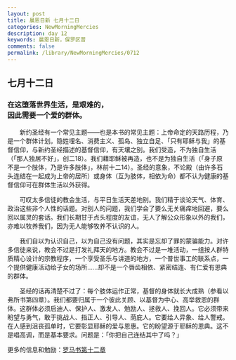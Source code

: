 ```yaml
---
layout: post
title: 晨恩日新 七月十二日
categories: NewMorningMercies
description: day 12
keywords: 晨恩日新，保罗区普
comments: false
permalink: /library/NewMorningMercies/0712
---
```


## 七月十二日

### 在这堕落世界生活，是艰难的， <br> 因此需要一个爱的群体。

&emsp;&emsp;新约圣经有一个常见主题——也是本书的常见主题：上帝命定的天路历程，乃是一个群体计划。隐姓埋名、消费主义、孤岛、独立自足、「只有耶稣与我」的基督信仰，与新约圣经描述的基督信仰，有天壤之别。我们受造，不为独自生活（「那人独居不好」，创二18）。我们藉耶稣被再造，也不是为独自生活（「身子原不是一个肢体，乃是许多肢体」，林前十二14）。圣经的意象，不论殿（由许多石头连结在一起成为上帝的居所）或身体（互为肢体，相依为命）都不认为健康的基督信仰可在群体生活以外获得。

&emsp;&emsp;可叹太多信徒的教会生活，与平日生活天差地别。我们精于谈论天气、体育、政治这些非个人性的话题。对别人的问题，我们学会了要么无关痛痒地回避，要么回以属灵的套话。我们长期甘于点头程度的友谊，无人了解公众形象以外的我们，亦难以牧养我们，因为无人能够牧养不认识的人。

&emsp;&emsp;我们自以为认识自己，以为自己没有问题，其实是忘却了罪的蒙骗能力。对许多信徒来说，教会不过是打发礼拜天的地方。教会不过是一堆活动，一组按人群特质精心设计的宗教程序，一个享受圣乐与讲道的地方，一个普世事工的联系点，一个提供健康活动给子女的场所……却不是一个唇齿相依、紧密结连、有仁爱有恩典的群体。

&emsp;&emsp;圣经的话再清楚不过了：每个肢体运作正常，基督的身体就长大成熟（参看以弗所书第四章）。我们都要归属于一个彼此关顾、以基督为中心、高举救恩的群体。这群体必须启迪人、保护人、激发人、勉励人、拯救人、挽回人。它必须带来盼望与勇气，敢于挑战人、指正人、引导人、荫庇人。它要给人异象、给人警戒。在人感到沮丧孤单时，它要彰显耶稣的爱与恩惠。它的盼望源于耶稣的恩典。这不是唱高调，而是基本要求。问题是：「你把自己连结其中了吗？」

更多的信息和勉励：[罗马书第十二章]()
